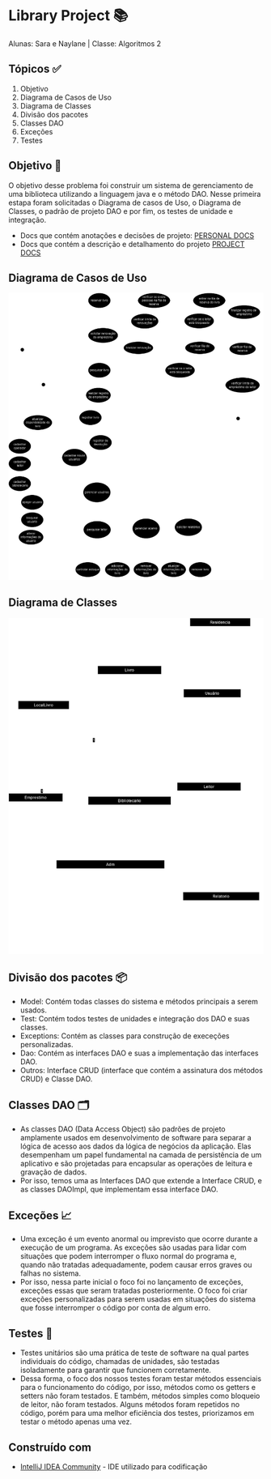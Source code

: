 # Library Project 📚
Alunas: Sara e Naylane | Classe: Algoritmos 2

## Tópicos ✅
1. Objetivo
2. Diagrama de Casos de Uso
3. Diagrama de Classes
4. Divisão dos pacotes 
5. Classes DAO
6. Exceções
7. Testes

## Objetivo 📝
O objetivo desse problema foi construir um sistema de gerenciamento de uma biblioteca utilizando a linguagem java e
o método DAO. Nesse primeira estapa foram solicitadas o Diagrama de casos de Uso, o Diagrama de Classes, o padrão de 
projeto DAO e por fim, os testes de unidade e integração.
- Docs que contém anotações e decisões de projeto:
[PERSONAL DOCS](https://docs.google.com/document/d/1mNysGljSI1wn0CKSz9MCoo9DC_7ymS4rivhGJET128w/edit)
- Docs que contém a descrição e detalhamento do projeto
[PROJECT DOCS](https://docs.google.com/document/d/1K5wVcqw1sJ4_HRGZKCJ5lyudzDCfvsqBEtBueskVJrQ/edit)

## Diagrama de Casos de Uso
![Diagrama de Casos de Uso](/diagrams/casos_de_uso.png)

## Diagrama de Classes
![Diagrama de Casos de Uso](/diagrams/diagrama_de_classes.png)

## Divisão dos pacotes 📦
- Model: Contém todas classes do sistema e métodos principais a serem usados.
- Test: Contém todos testes de unidades e integração dos DAO e suas classes.
- Exceptions: Contém as classes para construção de execeções personalizadas. 
- Dao: Contém as interfaces DAO e suas a implementação das interfaces DAO. 
- Outros: Interface CRUD (interface que contém a assinatura dos métodos CRUD) e Classe DAO.

## Classes DAO 🗂️
- As classes DAO (Data Access Object) são padrões de projeto amplamente usados em desenvolvimento de software para 
separar a lógica de acesso aos dados da lógica de negócios da aplicação. Elas desempenham um papel fundamental na 
camada de persistência de um aplicativo e são projetadas para encapsular as operações de leitura e gravação de dados. 
- Por isso, temos uma as Interfaces DAO que extende a Interface CRUD, e as classes DAOImpl, que implementam essa 
interface DAO.

## Exceções 📈
- Uma exceção é um evento anormal ou imprevisto que ocorre durante a execução de um programa. As exceções são usadas 
para lidar com situações que podem interromper o fluxo normal do programa e, quando não tratadas adequadamente, podem 
causar erros graves ou falhas no sistema. 
- Por isso, nessa parte inicial o foco foi no lançamento de exceções, exceções essas que seram tratadas posteriormente. 
O foco foi criar exceções personalizadas para serem usadas em situações do sistema que fosse interromper o código por 
conta de algum erro. 

## Testes 🧪
- Testes unitários são uma prática de teste de software na qual partes individuais do código, chamadas de unidades, são 
testadas isoladamente para garantir que funcionem corretamente. 
- Dessa forma, o foco dos nossos testes foram testar métodos essenciais para o funcionamento do código, por isso, 
métodos como os getters e setters não foram testados. E também, métodos simples como bloqueio de leitor, não foram 
testados. Alguns métodos foram repetidos no código, porém para uma melhor eficiência dos testes, priorizamos em testar 
o método apenas uma vez.

## Construído com

* [IntelliJ IDEA Community](https://www.jetbrains.com/idea/download/) - IDE utilizado para codificação
